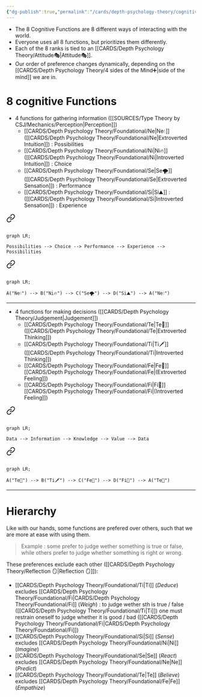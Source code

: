 ```yaml
---
{"dg-publish":true,"permalink":"/cards/depth-psychology-theory/cognitive-functions/","created":"2022-12-27T19:17:15.571+01:00","updated":"2023-05-12T08:21:15.885+02:00"}
---
```


- The 8 Cognitive Functions are 8 different ways of interacting with the world. 
- Everyone uses all 8 functions, but prioritizes them differently. 
- Each of the 8 ranks is tied to an [[CARDS/Depth Psychology Theory/Attitude🎭\|Attitude🎭]].  
- Our order of preference changes dynamically, depending on the [[CARDS/Depth Psychology Theory/4 sides of the Mind➕\|side of the mind]] we are in. 

# 8 cognitive Functions 
- 4 functions for gathering information ([[SOURCES/Type Theory by CSJ/Mechanics/Perception\|Perception]])
	- [[CARDS/Depth Psychology Theory/Foundational/Ne\|Ne💧]] ([[CARDS/Depth Psychology Theory/Foundational/Ne\|Extroverted Intuition]]) : Possibilities
	- [[CARDS/Depth Psychology Theory/Foundational/Ni\|Ni🔥]] ([[CARDS/Depth Psychology Theory/Foundational/Ni\|Introverted Intuition]]) : Choice
	- [[CARDS/Depth Psychology Theory/Foundational/Se\|Se🌪️]] ([[CARDS/Depth Psychology Theory/Foundational/Se\|Extroverted Sensation]]) : Performance 
	- [[CARDS/Depth Psychology Theory/Foundational/Si\|Si⛰️]] : ([[CARDS/Depth Psychology Theory/Foundational/Si\|Introverted Sensation]]) : Experience

<div class="transclusion internal-embed is-loaded"><a class="markdown-embed-link" href="/cards/depth-psychology-theory/wheel-of-perception/#bf4fe6" aria-label="Open link"><svg xmlns="http://www.w3.org/2000/svg" width="24" height="24" viewBox="0 0 24 24" fill="none" stroke="currentColor" stroke-width="2" stroke-linecap="round" stroke-linejoin="round" class="svg-icon lucide-link"><path d="M10 13a5 5 0 0 0 7.54.54l3-3a5 5 0 0 0-7.07-7.07l-1.72 1.71"></path><path d="M14 11a5 5 0 0 0-7.54-.54l-3 3a5 5 0 0 0 7.07 7.07l1.71-1.71"></path></svg></a><div class="markdown-embed">



```mermaid

graph LR; 

Possibilities --> Choice --> Performance --> Experience --> Possibilities

```

</div></div>


<div class="transclusion internal-embed is-loaded"><a class="markdown-embed-link" href="/cards/depth-psychology-theory/wheel-of-perception/#bdab20" aria-label="Open link"><svg xmlns="http://www.w3.org/2000/svg" width="24" height="24" viewBox="0 0 24 24" fill="none" stroke="currentColor" stroke-width="2" stroke-linecap="round" stroke-linejoin="round" class="svg-icon lucide-link"><path d="M10 13a5 5 0 0 0 7.54.54l3-3a5 5 0 0 0-7.07-7.07l-1.72 1.71"></path><path d="M14 11a5 5 0 0 0-7.54-.54l-3 3a5 5 0 0 0 7.07 7.07l1.71-1.71"></path></svg></a><div class="markdown-embed">



```mermaid

graph LR; 

A("Ne💧") --> B("Ni🔥") --> C("Se🌪️") --> D("Si⛰️") --> A("Ne💧")

```

</div></div>
 

---
- 4 functions for making decisions ([[CARDS/Depth Psychology Theory/Judgement\|Judgement]])
	- [[CARDS/Depth Psychology Theory/Foundational/Te\|Te🏹]] ([[CARDS/Depth Psychology Theory/Foundational/Te\|Extroverted Thinking]]) 
	- [[CARDS/Depth Psychology Theory/Foundational/Ti\|Ti🗡️]] ([[CARDS/Depth Psychology Theory/Foundational/Ti\|Introverted Thinking]]) 
	- [[CARDS/Depth Psychology Theory/Foundational/Fe\|Fe💉]] [[CARDS/Depth Psychology Theory/Foundational/Fe\|(Extroverted Feeling]])
	- [[CARDS/Depth Psychology Theory/Foundational/Fi\|Fi🧭]] [[CARDS/Depth Psychology Theory/Foundational/Fi\|(Introverted Feeling]])

<div class="transclusion internal-embed is-loaded"><a class="markdown-embed-link" href="/cards/depth-psychology-theory/wheel-of-judgement/#e501ef" aria-label="Open link"><svg xmlns="http://www.w3.org/2000/svg" width="24" height="24" viewBox="0 0 24 24" fill="none" stroke="currentColor" stroke-width="2" stroke-linecap="round" stroke-linejoin="round" class="svg-icon lucide-link"><path d="M10 13a5 5 0 0 0 7.54.54l3-3a5 5 0 0 0-7.07-7.07l-1.72 1.71"></path><path d="M14 11a5 5 0 0 0-7.54-.54l-3 3a5 5 0 0 0 7.07 7.07l1.71-1.71"></path></svg></a><div class="markdown-embed">



```mermaid

graph LR; 

Data --> Information --> Knowledge --> Value --> Data 

```

</div></div>


<div class="transclusion internal-embed is-loaded"><a class="markdown-embed-link" href="/cards/depth-psychology-theory/wheel-of-judgement/#b929e0" aria-label="Open link"><svg xmlns="http://www.w3.org/2000/svg" width="24" height="24" viewBox="0 0 24 24" fill="none" stroke="currentColor" stroke-width="2" stroke-linecap="round" stroke-linejoin="round" class="svg-icon lucide-link"><path d="M10 13a5 5 0 0 0 7.54.54l3-3a5 5 0 0 0-7.07-7.07l-1.72 1.71"></path><path d="M14 11a5 5 0 0 0-7.54-.54l-3 3a5 5 0 0 0 7.07 7.07l1.71-1.71"></path></svg></a><div class="markdown-embed">



```mermaid

graph LR; 

A("Te🏹") --> B("Ti🗡️") --> C("Fe💉") --> D("Fi🧭") --> A("Te🏹") 

```

</div></div>


---
# Hierarchy 
Like with our hands, some functions are prefered over others, such that we are more at ease with using them.  
> Example : some prefer to judge wether something is true or false, while others prefer to judge whether something is right or wrong. 

These preferences exclude each other ([[CARDS/Depth Psychology Theory/Reflection 🪞\|Reflection 🪞]]): 
- [[CARDS/Depth Psychology Theory/Foundational/Ti\|Ti]] (*Deduce*) excludes [[CARDS/Depth Psychology Theory/Foundational/Fi\|CARDS/Depth Psychology Theory/Foundational/Fi]] (*Weigh*) : to judge wether sth is true / false ([[CARDS/Depth Psychology Theory/Foundational/Ti\|Ti]]) one must restrain oneself to judge whether it is good / bad ([[CARDS/Depth Psychology Theory/Foundational/Fi\|CARDS/Depth Psychology Theory/Foundational/Fi]])
- [[CARDS/Depth Psychology Theory/Foundational/Si\|Si]] (*Sense*) excludes [[CARDS/Depth Psychology Theory/Foundational/Ni\|Ni]] (*Imagine*) 
- [[CARDS/Depth Psychology Theory/Foundational/Se\|Se]] (*React*) excludes [[CARDS/Depth Psychology Theory/Foundational/Ne\|Ne]] (*Predict*)
- [[CARDS/Depth Psychology Theory/Foundational/Te\|Te]] (*Believe*) excludes [[CARDS/Depth Psychology Theory/Foundational/Fe\|Fe]] (*Empathize*) 
